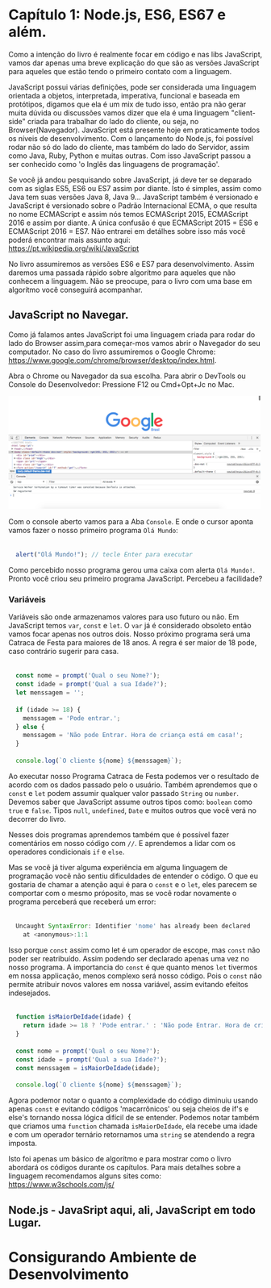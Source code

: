 # Capítulo 1: Node.js, ES6, ES67 e além.

Como a intenção do livro é realmente focar em código e nas libs JavaScript, vamos dar apenas uma breve explicação do que são as versões JavaScript para aqueles que estão tendo o primeiro contato com a linguagem.

JavaScript possui várias definições, pode ser considerada uma linguagem orientada a objetos, interpretada, imperativa, funcional e baseada em protótipos, digamos que ela é um mix de tudo isso, então pra não gerar muita dúvida ou discussões vamos dizer que ela é uma linguagem "client-side" criada para trabalhar do lado do cliente, ou seja, no Browser(Navegador). JavaScript está presente hoje em praticamente todos os níveis de desenvolvimento. Com o lançamento do Node.js, foi possível rodar não só do lado do cliente, mas também do lado do Servidor, assim como Java, Ruby, Python e muitas outras. Com isso JavaScript passou a ser conhecido como 'o Inglês das linguagens de programação'.

Se você já andou pesquisando sobre JavaScript, já deve ter se deparado com as siglas ES5, ES6 ou ES7 assim por diante. Isto é simples, assim como Java tem suas versões Java 8, Java 9... JavaScript também é versionado e JavaScript é versionado sobre o Padrão Internacional ECMA, o que resulta no nome ECMAScript e assim nós temos ECMAScript 2015, ECMAScript 2016 e assim por diante. A única confusão é que  ECMAScript 2015 = ES6 e ECMAScript 2016 = ES7. Não entrarei em detálhes sobre isso más você poderá encontrar mais assunto aqui: https://pt.wikipedia.org/wiki/JavaScript

No livro assumiremos as versões ES6 e ES7 para desenvolvimento. Assim daremos uma passada rápido sobre algorítmo para aqueles que não conhecem a linguagem. Não se preocupe, para o livro com uma base em algorítmo você conseguirá acompanhar.

## JavaScript no Navegar.

Como já falamos antes JavaScript foi uma linguagem criada para rodar do lado do Browser assim,para começar-mos vamos abrir o Navegador do seu computador. No caso do livro assumiremos o Google Chrome: https://www.google.com/chrome/browser/desktop/index.html.

Abra o Chrome ou Navegador da sua escolha. Para abrir o DevTools ou Console do Desenvolvedor:
Pressione F12 ou Cmd+Opt+Jc no Mac.

<img src="./images/imagem_01.png" width="500">

Com o console aberto vamos para a Aba `Console`. E onde o cursor aponta vamos fazer o nosso primeiro programa `Olá Mundo`:

```javascript
  
  alert("Olá Mundo!"); // tecle Enter para executar

```
Como percebido nosso programa gerou uma caixa com alerta `Olá Mundo!`. Pronto você criou seu primeiro programa JavaScript. Percebeu a facilidade?

### Variáveis

Variáveis são onde armazenamos valores para uso futuro ou não. Em JavaScript temos `var`, `const` e `let`. O `var` já é considerado obsoleto então vamos focar apenas nos outros dois. Nosso próximo programa será uma Catraca de Festa para maiores de 18 anos. A regra é ser maior de 18 pode, caso contrário sugerir para casa.

```javascript

  const nome = prompt('Qual o seu Nome?');
  const idade = prompt('Qual a sua Idade?');
  let menssagem = '';

  if (idade >= 18) {
    menssagem = 'Pode entrar.';
  } else {
    menssagem = 'Não pode Entrar. Hora de criança está em casa!';
  }

  console.log(`O cliente ${nome} ${menssagem}`);

```

Ao executar nosso Programa Catraca de Festa podemos ver o resultado de acordo com os dados passado pelo o usuário. Também aprendemos que o `const` e `let` podem assumir qualquer valor passado `String` ou `number`. Devemos saber que JavaScript assume outros tipos como: `boolean` como `true` e `false`. Tipos `null`, `undefined`, `Date` e muitos outros que você verá no decorrer do livro.

Nesses dois programas aprendemos também que é possível fazer comentários em nosso código com `//`. E aprendemos a lidar com os operadores condicionais `if` e `else`.

Mas se você já tiver alguma experiência em alguma linguagem de programação você não sentiu dificuldades de entender o código. O que eu gostaria de chamar a atenção aqui é para o `const` e o `let`, eles parecem se comportar com o mesmo próposito, mas se você rodar novamente o programa perceberá que receberá um error:

```javascript

  Uncaught SyntaxError: Identifier 'nome' has already been declared
    at <anonymous>:1:1

```

Isso porque `const` assim como let é um operador de escope, mas `const` não poder ser reatribuído. Assim podendo ser declarado apenas uma vez no nosso programa. A importancia do `const` é que quanto menos `let` tivermos em nossa applicação, menos complexo será nosso código. Pois o `const` não permite atribuir novos valores em nossa variável, assim evitando efeitos indesejados.

```javascript

  function isMaiorDeIdade(idade) {
    return idade >= 18 ? 'Pode entrar.' : 'Não pode Entrar. Hora de criança está em casa!';
  }

  const nome = prompt('Qual o seu Nome?');
  const idade = prompt('Qual a sua Idade?');
  const menssagem = isMaiorDeIdade(idade);

  console.log(`O cliente ${nome} ${menssagem}`);

```

Agora podemor notar o quanto a complexidade do código diminuiu usando apenas `const` e evitando códigos 'macarrônicos' ou seja cheios de if's e else's tornando nossa lógica difícil de se entender. Podemos notar também que criamos uma `function` chamada `isMaiorDeIdade`, ela recebe uma idade e com um operador ternário retornamos uma `string` se atendendo a regra imposta.

Isto foi apenas um básico de algorítmo e para mostrar como o livro abordará os códigos durante os capítulos. Para mais detalhes sobre a linguagem recomendamos alguns sites como: https://www.w3schools.com/js/

## Node.js - JavaSript aqui, ali, JavaScript em todo Lugar.

# Consigurando Ambiente de Desenvolvimento